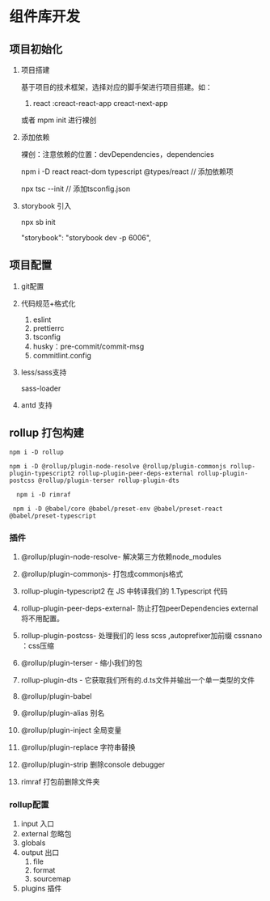 # 组件库开发

## 项目初始化

1. 项目搭建

   基于项目的技术框架，选择对应的脚手架进行项目搭建。如：

   1. react :creact-react-app creact-next-app

   或者 mpm init 进行裸创

2. 添加依赖

   裸创：注意依赖的位置：devDependencies，dependencies

   npm i -D react react-dom typescript @types/react // 添加依赖项

   npx tsc --init // 添加tsconfig.json

3. storybook 引入

   npx sb init

   "storybook": "storybook dev -p 6006",

## 项目配置

1. git配置
2. 代码规范+格式化

   1. eslint
   2. prettierrc
   3. tsconfig
   4. husky：pre-commit/commit-msg
   5. commitlint.config

3. less/sass支持

   sass-loader

4. antd 支持

## rollup 打包构建

    npm i -D rollup

    npm i -D @rollup/plugin-node-resolve @rollup/plugin-commonjs rollup-plugin-typescript2 rollup-plugin-peer-deps-external rollup-plugin-postcss @rollup/plugin-terser rollup-plugin-dts

      npm i -D rimraf

     npm i -D @babel/core @babel/preset-env @babel/preset-react @babel/preset-typescript

### 插件

1.  @rollup/plugin-node-resolve- 解决第三方依赖node_modules
1.  @rollup/plugin-commonjs- 打包成commonjs格式
1.  rollup-plugin-typescript2 在 JS 中转译我们的 1.Typescript 代码
1.  rollup-plugin-peer-deps-external- 防止打包peerDependencies external将不用配置。
1.  rollup-plugin-postcss- 处理我们的 less scss ,autoprefixer加前缀 cssnano ：css压缩
1.  @rollup/plugin-terser - 缩小我们的包
1.  rollup-plugin-dts - 它获取我们所有的.d.ts文件并输出一个单一类型的文件
1.  @rollup/plugin-babel
1.  @rollup/plugin-alias 别名
1.  @rollup/plugin-inject 全局变量
1.  @rollup/plugin-replace 字符串替换
1.  @rollup/plugin-strip 删除console debugger

1.  rimraf 打包前删除文件夹

### rollup配置

1. input 入口
1. external 忽略包
1. globals
1. output 出口
   1. file
   2. format
   3. sourcemap
1. plugins 插件
